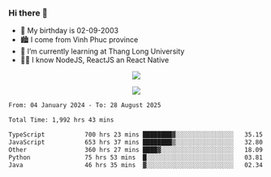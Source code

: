 ### Hi there 👋
- 🎂 My birthday is 02-09-2003
- 🏙️ I come from Vinh Phuc province
- 🌱 I’m currently learning at Thang Long University
- 🧑‍💻 I know NodeJS, ReactJS an React Native
<p align="center"><img src="https://github-readme-stats.vercel.app/api?username=tmquang0209&show_icons=true&theme=gradient"></p>
<p align="center"><img src="https://github-readme-stats.vercel.app/api/top-langs/?username=tmquang0209&hide=scss,css&langs_count=10"></p>
<!--START_SECTION:waka-->

```txt
From: 04 January 2024 - To: 28 August 2025

Total Time: 1,992 hrs 43 mins

TypeScript           700 hrs 23 mins ████████▓░░░░░░░░░░░░░░░░   35.15 %
JavaScript           653 hrs 37 mins ████████▒░░░░░░░░░░░░░░░░   32.80 %
Other                360 hrs 27 mins ████▓░░░░░░░░░░░░░░░░░░░░   18.09 %
Python               75 hrs 53 mins  █░░░░░░░░░░░░░░░░░░░░░░░░   03.81 %
Java                 46 hrs 35 mins  ▓░░░░░░░░░░░░░░░░░░░░░░░░   02.34 %
```

<!--END_SECTION:waka-->
